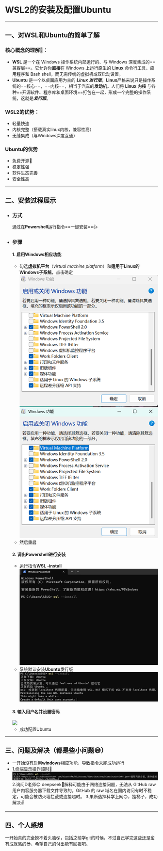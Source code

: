 # WSL2的安装及配置Ubuntu
-----
## 一、对WSL和Ubuntu的简单了解
### 核心概念的理解:monocle_face:：
* **WSL** 是一个在 Windows 操作系统内部运行的、与 Windows 深度集成的==兼容层==。它允许你**直接**在 Windows 上运行原生的 **Linux** 命令行工具、应用程序和 Bash shell，而无需传统的虚拟机或双启动设置。
* **Ubuntu** 是一个以桌面应用为主的 ***Linux 发行版***，**Linux**严格来说只是操作系统的==核心==，==内核==，相当于汽车的**发动机**。人们将 **Linux 内核** 与各种==开源软件、程序库和桌面环境==打包在一起，形成一个完整的操作系统，这就是***发行版***。
### WSL2的优势：
* 轻量快速
* 内核完整（搭载真实linux内核，兼容性高）
* 无缝集成（与Windows深度互通）
### Ubuntu的优势
* 免费开源:partying_face:
* 稳定性强
* 软件生态完善
* 安全性高
------
## 二、安装过程展示
* ### 方式
    通过在**Powershell**运行指令==一键安装==:+1:
* ### 步骤
    #### 1. 启用Windows相应功能
    * 勾选**虚拟机平台**（*virtual machine platform*）和**适用于Linux的Windows子系统**，点击确定
    ![关闭状态](../wsl/photos/off_state.png)
    ![开启状态](../wsl/photos/on_state.png)
    * 然后重启
    #### 2. 调出Powershell进行安装
    * 运行指令**WSL -install**
    ![指令安装wsl](../wsl/photos/code1.png)
    * 系统默认安装**Ubuntu**发行版
    ![成功安装](../wsl/photos/successfuly_install%20.png)
    #### 3. 输入用户名并设置密码
    ![](../jotang/installwsl/finish.png)
    * 成功配置Ubuntu
----
## 三、问题及解决（都是些小问题:sweat_smile:）
* 一开始没有启用**windows**相应功能，导致指令未能成功运行
* 1.终端显示操作超时:thinking:
  ![](../wsl/photos/operation_timeout.png)
  2.询问D老师:heart_eyes:
  deepseek:whale:解释可能由于网络连接问题，无法从 GitHub raw 用户内容服务器下载文件导致的。GitHub 的 raw 域名在国内访问有时不稳定，可能会被防火墙拦截或连接超时。
  3.果断选择科学上网:upside_down_face:，挂梯子，成功解决:v:
--------
## 四、个人感想
一开始真的完全摸不着头脑:dizzy_face:，包括之前学git的时候，不过自己学完这些还是蛮有成就感的:sunglasses:，希望自己的付出能有回报吧。